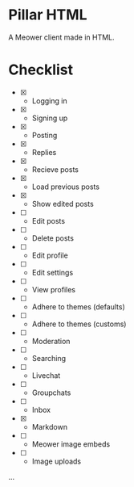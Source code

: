 # Pillar HTML
A Meower client made in HTML.

# Checklist
- [X] - Logging in
- [X] - Signing up
- [X] - Posting
- [X] - Replies
- [X] - Recieve posts
- [X] - Load previous posts
- [X] - Show edited posts
- [ ] - Edit posts
- [ ] - Delete posts
- [ ] - Edit profile
- [ ] - Edit settings
- [ ] - View profiles 
- [ ] - Adhere to themes (defaults)
- [ ] - Adhere to themes (customs)
- [ ] - Moderation
- [ ] - Searching
- [ ] - Livechat
- [ ] - Groupchats
- [ ] - Inbox
- [X] - Markdown
- [ ] - Meower image embeds
- [ ] - Image uploads

...
